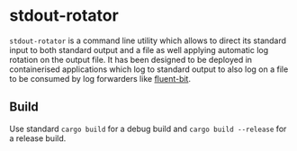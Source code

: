 # stdout-rotator

`stdout-rotator` is a command line utility which allows to direct its standard input to both standard output and a file as well applying automatic log rotation on the output file. It has been designed to be deployed in containerised applications which log to standard output to also log on a file to be consumed by log forwarders like [fluent-bit](https://fluentbit.io/).

## Build

Use standard `cargo build` for a debug build and `cargo build --release` for a release build.
